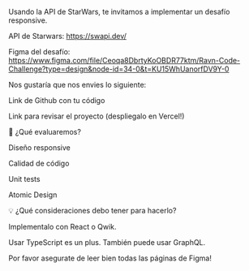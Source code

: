 Usando la API de StarWars, te invitamos a implementar un desafío responsive.



API de Starwars: https://swapi.dev/

Figma del desafío: https://www.figma.com/file/Ceoqa8DbrtyKoOBDR77ktm/Ravn-Code-Challenge?type=design&node-id=34-0&t=KU15WhUanorfDV9Y-0



Nos gustaría que nos envies lo siguiente:

Link de Github con tu código

Link para revisar el proyecto (despliegalo en Vercel!)



🔎 ¿Qué evaluaremos?



Diseño responsive

Calidad de código

Unit tests

Atomic Design



💡 ¿Qué consideraciones debo tener para hacerlo?



Implementalo con React o Qwik.

Usar TypeScript es un plus. También puede usar GraphQL. 

Por favor asegurate de leer bien todas las páginas de Figma! 